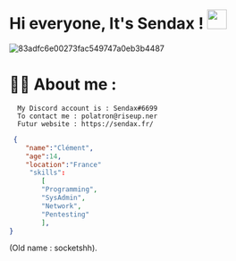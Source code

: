 # Hi everyone, It's Sendax ! </b><img src="https://media.giphy.com/media/hvRJCLFzcasrR4ia7z/giphy.gif" width="35"></h1>


![83adfc6e00273fac549747a0eb3b4487](https://user-images.githubusercontent.com/126118656/220773159-0a658d32-48c9-4bbb-9936-ea13e7269673.gif)




# 👨‍💻 About me : 

      My Discord account is : Sendax#6699
      To contact me : polatron@riseup.ner
      Futur website : https://sendax.fr/
```json
 {
    "name":"Clément",
    "age":14,
    "location":"France"
     "skills":
        [
        "Programming",
        "SysAdmin",
        "Network",
        "Pentesting"
        ],
}
```
(Old name : socketshh).
